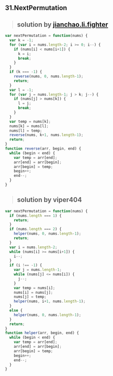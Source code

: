 ## 31.NextPermutation
> ## solution by [jianchao.li.fighter](https://discuss.leetcode.com/topic/15216/a-simple-algorithm-from-wikipedia-with-c-implementation-can-be-used-in-permutations-and-permutations-ii)

```javascript
var nextPermutation = function(nums) {
  var k = -1;
  for (var i = nums.length-2; i >= 0; i--) {
    if (nums[i] < nums[i+1]) {
      k = i;
      break;
    }
  }
  if (k === -1) {
    reverse(nums, 0, nums.length-1);
    return;
  }
  var l = -1;
  for (var j = nums.length-1; j > k; j--) {
    if (nums[j] > nums[k]) {
      l = j;
      break;
    }
  }
  var temp = nums[k];
  nums[k] = nums[l];
  nums[l] = temp;
  reverse(nums, k+1, nums.length-1);
  return;
}
function reverse(arr, begin, end) {
  while (begin < end) {
    var temp = arr[end];
    arr[end] = arr[begin];
    arr[begin] = temp;
    begin++;
    end--;
  }
}
```
> ## solution by viper404

```javascript
var nextPermutation = function(nums) {
  if (nums.length === 1) {
    return;
  }
  if (nums.length === 2) {
    helper(nums, 0, nums.length-1);
    return;
  }
  var i = nums.length-2;
  while (nums[i] >= nums[i+1]) {
    i--;
  }
  if (i !== -1) {
    var j = nums.length-1;
    while (nums[j] <= nums[i]) {
      j--;
    }
    var temp = nums[i];
    nums[i] = nums[j];
    nums[j] = temp;
    helper(nums, i+1, nums.length-1);
  }
  else {
    helper(nums, 0, nums.length-1);
  }
  return;
}
function helper(arr, begin, end) {
  while (begin < end) {
    var temp = arr[end];
    arr[end] = arr[begin];
    arr[begin] = temp;
    begin++;
    end--;
  }
}
```
